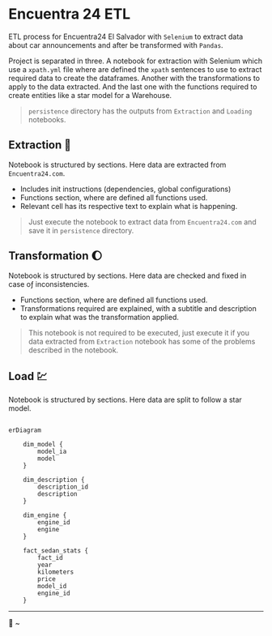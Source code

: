 # Encuentra 24 ETL

ETL process for Encuentra24 El Salvador with `Selenium` to extract data about car announcements and after be transformed
with `Pandas`.

Project is separated in three. A notebook for extraction with Selenium which use a `xpath.yml` file
where are defined the `xpath` sentences to use to extract required data to create the dataframes. Another with the
transformations to apply to the data extracted.
And the last one with the functions required to create entities like a star model for a Warehouse.

> `persistence` directory has the outputs from `Extraction` and `Loading` notebooks.

## Extraction :brain:

Notebook is structured by sections. Here data are extracted from `Encuentra24.com`.

* Includes init instructions (dependencies, global configurations)
* Functions section, where are defined all functions used.
* Relevant cell has its respective text to explain what is happening.

> Just execute the notebook to extract data from `Encuentra24.com` and save it in `persistence` directory.

## Transformation :moon:

Notebook is structured by sections. Here data are checked and fixed in case oƒ inconsistencies.

* Functions section, where are defined all functions used.
* Transformations required are explained, with a subtitle and description to explain what was the transformation
  applied.

> This notebook is not required to be executed, just execute it if you data extracted from `Extraction` notebook has some of the
> problems described in the notebook.

## Load :chart:

Notebook is structured by sections. Here data are split to follow a star model.

```mermaid

erDiagram

    dim_model {
        model_ia
        model
    }
    
    dim_description {
        description_id
        description
    }
    
    dim_engine {
        engine_id
        engine
    }
    
    fact_sedan_stats {
        fact_id
        year
        kilometers
        price
        model_id
        engine_id
    }
```


---
:bamboo: ~
